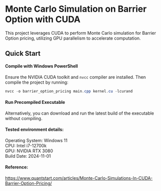 # Monte Carlo Simulation on Barrier Option with CUDA  

This project leverages CUDA to perform Monte Carlo simulation for Barrier Option pricing, utilizing GPU parallelism to accelerate computation.

## Quick Start

#### Compile with Windows PowerShell

Ensure the NVIDIA CUDA toolkit and `nvcc` compiler are installed. Then compile the project by running:

```powershell
nvcc -o barrier_option_pricing main.cpp kernel.cu -lcurand
```
#### Run Precompiled Executable  
Alternatively, you can download and run the latest build of the executable without compiling.  

#### Tested environment details:
Operating System: Windows 11  
CPU: Intel i7-12700k  
GPU: NVIDIA RTX 3080  
Build Date: 2024-11-01


#### Reference:
https://www.quantstart.com/articles/Monte-Carlo-Simulations-In-CUDA-Barrier-Option-Pricing/
